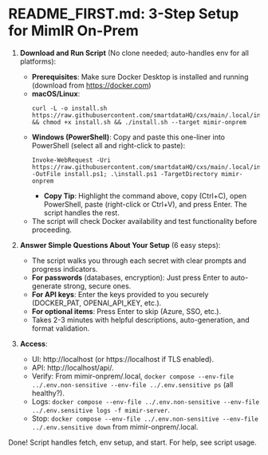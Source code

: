 # README_FIRST.md: 3-Step Setup for MimIR On-Prem

1. **Download and Run Script** (No clone needed; auto-handles env for all platforms):
   - **Prerequisites**: Make sure Docker Desktop is installed and running (download from https://docker.com)
   - **macOS/Linux**:
     ```
     curl -L -o install.sh https://raw.githubusercontent.com/smartdataHQ/cxs/main/.local/install.sh && chmod +x install.sh && ./install.sh --target mimir-onprem
     ```
   - **Windows (PowerShell)**: Copy and paste this one-liner into PowerShell (select all and right-click to paste):
     ```
     Invoke-WebRequest -Uri https://raw.githubusercontent.com/smartdataHQ/cxs/main/.local/install.ps1 -OutFile install.ps1; .\install.ps1 -TargetDirectory mimir-onprem
     ```
     - **Copy Tip**: Highlight the command above, copy (Ctrl+C), open PowerShell, paste (right-click or Ctrl+V), and press Enter. The script handles the rest.
   - The script will check Docker availability and test functionality before proceeding.

2. **Answer Simple Questions About Your Setup** (6 easy steps):
   - The script walks you through each secret with clear prompts and progress indicators.
   - **For passwords** (databases, encryption): Just press Enter to auto-generate strong, secure ones.
   - **For API keys**: Enter the keys provided to you securely (DOCKER_PAT, OPENAI_API_KEY, etc.).
   - **For optional items**: Press Enter to skip (Azure, SSO, etc.).
   - Takes 2-3 minutes with helpful descriptions, auto-generation, and format validation.

3. **Access**:
   - UI: http://localhost (or https://localhost if TLS enabled).
   - API: http://localhost/api/.
   - Verify: From mimir-onprem/.local, `docker compose --env-file ../.env.non-sensitive --env-file ../.env.sensitive ps` (all healthy?).
   - Logs: `docker compose --env-file ../.env.non-sensitive --env-file ../.env.sensitive logs -f mimir-server`.
   - Stop: `docker compose --env-file ../.env.non-sensitive --env-file ../.env.sensitive down` from mimir-onprem/.local.

Done! Script handles fetch, env setup, and start. For help, see script usage.
